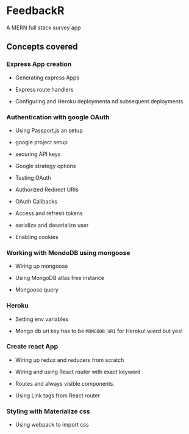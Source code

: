 # FeedbackR

A MERN full stack survey app

## Concepts covered

### Express App creation

- Generating express Apps

- Express route handlers

- Configuring and Heroku deploymenta nd subsequent deployments

### Authentication with google OAuth

- Using Passport.js an setup

- google project setup

- securing API keys

- Google strategy options

- Testing OAuth

- Authorized Redirect URIs

- OAuth Callbacks

- Access and refresh tokens

- serialize and deserialize user

- Enabling cookies

### Working with MondoDB using mongoose

- Wiring up mongoose

- Using MongoDB atlas free instance

- Mongoose query

### Heroku

- Setting env variables

- Mongo db uri key has to be `MONGODB_URI` for Heroku! wierd but yes!

### Create react App

- Wiring up redux and reducers from scratch

- Wiring and using React router with exact keyword

- Routes and always visible components.

- Using Link tags from React router

### Styling with Materialize css

- Using webpack to import css
